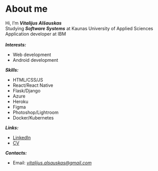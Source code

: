# About me # 
Hi, I’m ***Vitalijus Alšauskas***<br/>
Studying ***Software Systems*** at Kaunas University of Applied Sciences<br/>
Application developer at IBM<br/><br/>
 ***Interests:***
- Web development
- Android development

***Skills:***
- HTML/CSS/JS
- React/React Native
- Flask/Django
- Azure
- Heroku
- Figma
- Photoshop/Lightroom
- Docker/Kubernetes

***Links:***
- [LinkedIn](https://www.linkedin.com/in/vitalijus-al%C5%A1auskas-95b49020b/)
- [CV](https://drive.google.com/file/d/17Sqsl73x7HSgBmudAazYW8Jk1o4l3j8V/view?usp=sharing)

***Contacts:***
- Email: *vitalijus.alsauskas@gmail.com*
